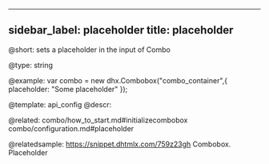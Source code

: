 
---
sidebar_label: placeholder
title: placeholder
---          

@short: 
sets a placeholder in the input of Combo




@type: string

@example: 
var combo = new dhx.Combobox("combo_container",{
    placeholder: "Some placeholder"
});


@template:	api_config
@descr: 


@related: combo/how_to_start.md#initializecombobox
combo/configuration.md#placeholder

@relatedsample: https://snippet.dhtmlx.com/759z23gh	Combobox. Placeholder